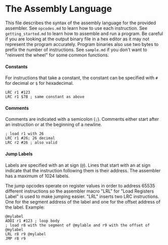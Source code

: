 # The Assembly Language
This file describes the syntax of the assembly language for the provided assembler. See `opcodes.md` to learn how to use each instruction. See `getting_started.md` to learn how to assemble and run a program. Be careful if you are looking at the output binary file in a hex editor as it may not represent the program accurately. Program binaries also use two bytes to prefix the number of instructions. See `sample.md` if you don't want to "reinvent the wheel" for some common functions.

#### Constants
For instructions that take a constant, the constant can be specified with `#` for decimal or `$` for hexadecimal.

    LRC r1 #123
    LRC r1 $7B ; same constant as above

#### Comments
Comments are indicated with a semicolon (`;`). Comments either start after an instruction or at the beginning of a newline.

    ; load r1 with 26
    LRC r1 #26; 26 decimal
    LRC r2 #26 ; also valid

#### Jump Labels
Labels are specified with an at sign (`@`). Lines that start with an at sign indicate that the instruction following them is their address. The assembler has a maximum of 1024 labels.

 The jump opcodes operate on register values in order to address 65535 different instructions so the assembler macro "LRL" for "Load Registers Label" is used to make jumping easier. "LRL" inserts two LRC instructions. One for the segment address of the label and one for the offset address of the label. Example:

    @mylabel
    ADDI r1 #123 ; loop body
    ; load r8 with the segment of @mylable and r9 with the offset of @mylabel
    LRL r8 r9 @mylabel
    JMP r8 r9
